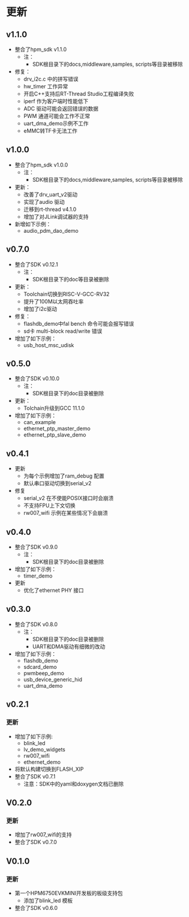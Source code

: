 # 更新

## v1.1.0

- 整合了hpm_sdk v1.1.0
  - 注：
    - SDK根目录下的docs,middleware,samples, scripts等目录被移除
- 修复：
  - drv_i2c.c 中的拼写错误
  - hw_timer 工作异常
  - 开启C++支持后RT-Thread Studio工程编译失败
  - iperf 作为客户端时性能低下
  - ADC 驱动可能会返回错误的数据
  - PWM 通道可能会工作不正常
  - uart_dma_demo示例不工作
  - eMMC转TF卡无法工作

## v1.0.0

- 整合了hpm_sdk v1.0.0
  - 注：
    - SDK根目录下的docs,middleware,samples, scripts等目录被移除
- 更新：
  - 改善了drv_uart_v2驱动
  - 实现了audio 驱动
  - 迁移到rt-thread v4.1.0
  - 增加了对JLink调试器的支持
- 新增如下示例：
  - audio_pdm_dao_demo

## v0.7.0

- 整合了SDK v0.12.1
  - 注：
    - SDK根目录下的doc等目录被删除
- 更新：
  - Toolchain切换到RISC-V-GCC-RV32
  - 提升了100M以太网吞吐率
  - 增加了i2c驱动
- 修复：
  - flashdb_demo中fal bench 命令可能会报写错误
  - sd卡 multi-block read/write 错误
- 增加了如下示例：
  - usb_host_msc_udisk

## v0.5.0

- 整合了SDK v0.10.0
  - 注：
    - SDK根目录下的doc目录被删除
- 更新：
  - Tolchain升级到GCC 11.1.0
- 增加了如下示例：
  - can_example
  - ethernet_ptp_master_demo
  - ethernet_ptp_slave_demo

## v0.4.1

- 更新
  - 为每个示例增加了ram_debug 配置
  - 默认串口驱动切换到serial_v2
- 修复
  - serial_v2 在不使能POSIX接口时会崩溃
  - 不支持FPU上下文切换
  - rw007_wifi 示例在某些情况下会崩溃

## v0.4.0

- 整合了SDK v0.9.0
  - 注：
    - SDK根目录下的doc目录被删除
- 增加了如下示例：
  - timer_demo
- 更新
  - 优化了ethernet PHY 接口

## v0.3.0

- 整合了SDK v0.8.0
  - 注：
    - SDK根目录下的doc目录被删除
    - UART和DMA驱动有细微的改动
- 增加了如下示例：
  - flashdb_demo
  - sdcard_demo
  - pwmbeep_demo
  - usb_device_generic_hid
  - uart_dma_demo

## v0.2.1

### 更新

- 增加了如下示例:
  - blink_led
  - lv_demo_widgets
  - rw007_wifi
  - ethernet_demo
- 将默认构建切换到FLASH_XIP
- 整合了SDK v0.7.1
  - 注意：SDK中的yaml和doxygen文档已删除

## V0.2.0

### 更新

- 增加了rw007_wifi的支持
- 整合了SDK v0.7.0

## V0.1.0

### 更新

- 第一个HPM6750EVKMINI开发板的板级支持包
  - 添加了blink_led 模板
- 整合了SDK v0.6.0
